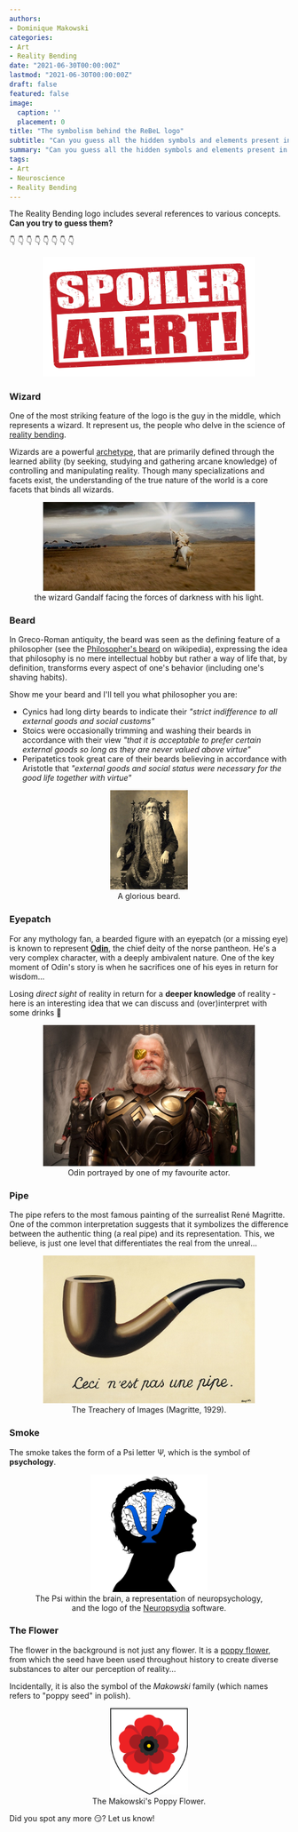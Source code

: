 ```yaml
---
authors:
- Dominique Makowski
categories:
- Art
- Reality Bending
date: "2021-06-30T00:00:00Z"
lastmod: "2021-06-30T00:00:00Z"
draft: false
featured: false
image:
  caption: ''
  placement: 0
title: "The symbolism behind the ReBeL logo"
subtitle: "Can you guess all the hidden symbols and elements present in our logo?"
summary: "Can you guess all the hidden symbols and elements present in our logo?"
tags:
- Art
- Neuroscience
- Reality Bending
---
```


The Reality Bending logo includes several references to various concepts. **Can you try to guess them?**

:point_down: :point_down: :point_down: :point_down: :point_down: :point_down: :point_down: :point_down:


<figure align="center">
    <img src='Spoiler_alert.jpg' width="90%" />
</figure>

<!-- **.**

<br><br><br><br>

**.**

<br><br><br><br>

**.**

<br><br><br><br> -->


### Wizard

One of the most striking feature of the logo is the guy in the middle, which represents a wizard. It represent us, the people who delve in the science of [reality bending](https://realitybending.github.io/post/2020-09-28-what_is_realitybending/).

Wizards are a powerful [archetype](https://susannabarlow.com/2021/03/26/understanding-the-magician-archetype/), that are primarily defined through the learned ability (by seeking, studying and gathering arcane knowledge) of controlling and manipulating reality. Though many specializations and facets exist, the understanding of the true nature of the world is a core facets that binds all wizards.

<figure align="center">
    <img src='gandalf.jpeg' width="90%" />
    <figcaption>the wizard Gandalf facing the forces of darkness with his light.</figcaption>
</figure>


<!-- ### Hat -->
<!-- Harry potter? -->

### Beard

In Greco-Roman antiquity, the beard was seen as the defining feature of a philosopher (see the [Philosopher's beard](https://en.wikipedia.org/wiki/Beard#The_%22Philosopher's_beard%22) on wikipedia), expressing the idea that philosophy is no mere intellectual hobby but rather a way of life that, by definition, transforms every aspect of one's behavior (including one's shaving habits).

Show me your beard and I'll tell you what philosopher you are:
- Cynics had long dirty beards to indicate their *"strict indifference to all external goods and social customs"*
- Stoics were occasionally trimming and washing their beards in accordance with their view *"that it is acceptable to prefer certain external goods so long as they are never valued above virtue"*
- Peripatetics took great care of their beards believing in accordance with Aristotle that *"external goods and social status were necessary for the good life together with virtue"*


<figure align="center">
    <img src='beard.jpg' width="33%" />
    <figcaption>A glorious beard.</figcaption>
</figure>

### Eyepatch

For any mythology fan, a bearded figure with an eyepatch (or a missing eye) is known to represent [**Odin**](https://en.wikipedia.org/wiki/Odin), the chief deity of the norse pantheon. He's a very complex character, with a deeply ambivalent nature. One of the key moment of Odin's story is when he sacrifices one of his eyes in return for wisdom...

Losing *direct sight* of reality in return for a **deeper knowledge** of reality - here is an interesting idea that we can discuss and (over)interpret with some drinks :beer:

<figure align="center">
    <img src='odin.jpg' width="90%" />
    <figcaption>Odin portrayed by one of my favourite actor.</figcaption>
</figure>



### Pipe

The pipe refers to the most famous painting of the surrealist René Magritte. One of the common interpretation suggests that it symbolizes the difference between the authentic thing (a real pipe) and its representation. This, we believe, is just one level that differentiates the real from the unreal...

<figure align="center">
    <img src='pipe.jpg' width="90%" />
    <figcaption>The Treachery of Images (Magritte, 1929).</figcaption>
</figure>


### Smoke

The smoke takes the form of a Psi letter Ψ, which is the symbol of **psychology**.

<figure align="center">
    <img src='neuropsydia.png' width="50%" />
    <figcaption>The Psi within the brain, a representation of neuropsychology, and the logo of the <a href="[url](https://github.com/neuropsychology/Neuropsydia.py)">Neuropsydia</a> software.</figcaption>
</figure>

### The Flower

<!-- ### The Flower <img src='Makowski_Poppy.png' title = "The Poppy Flower of the Coat of Arms of the Makowski Family" alt = 'The Poppy Flower of the Coat of Arms of the Makowski Family' align="right" height="139" /> -->

The flower in the background is not just any flower. It is a [poppy flower](https://en.wikipedia.org/wiki/Poppy), from which the seed have been used throughout history to create diverse substances to alter our perception of reality...

Incidentally, it is also the symbol of the *Makowski* family (which names refers to "poppy seed" in polish).

<figure align="center">
    <img src='Makowski_Poppy.png' title = "The Poppy Flower of the Coat of Arms of the Makowski Family" alt = 'The Poppy Flower of the Coat of Arms of the Makowski Family' width="33%" />
    <figcaption>The Makowski's Poppy Flower.</figcaption>
</figure>

Did you spot any more :smirk:? Let us know!
